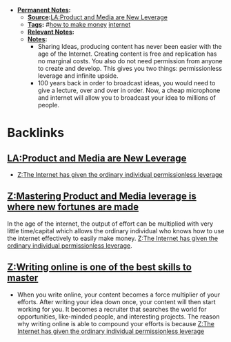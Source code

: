 - **[Permanent Notes](<Permanent Notes.md>):**
    - **[Source](<Source.md>):**[LA:Product and Media are New Leverage](<LA:Product and Media are New Leverage.md>)
    - **[Tags](<Tags.md>):** #[how to make money](<how to make money.md>) [internet](<internet.md>)
    - **[Relevant Notes](<Relevant Notes.md>):**
    - **[Notes](<Notes.md>):**
        - Sharing Ideas, producing content has never been easier with the age of the Internet. Creating content is free and replication has no marginal costs. You also do not need permission from anyone to create and develop. This gives you two things: permissionless leverage and infinite upside. 
        - 100 years back in order to broadcast ideas, you would need to give a lecture, over and over in order. Now, a cheap microphone and internet will allow you to broadcast your idea to millions of people.  

# Backlinks
## [LA:Product and Media are New Leverage](<LA:Product and Media are New Leverage.md>)
- [Z:The Internet has given the ordinary individual permissionless leverage](<Z:The Internet has given the ordinary individual permissionless leverage.md>)

## [Z:Mastering Product and Media leverage is where new fortunes are made](<Z:Mastering Product and Media leverage is where new fortunes are made.md>)
In the age of the internet, the output of effort can be multiplied with very little time/capital which allows the ordinary individual who knows how to use the internet effectively to easily make money. [Z:The Internet has given the ordinary individual permissionless leverage](<Z:The Internet has given the ordinary individual permissionless leverage.md>).

## [Z:Writing online is one of the best skills to master](<Z:Writing online is one of the best skills to master.md>)
- When you write online, your content becomes a force multiplier of your efforts. After writing your idea down once, your content will then start working for you. It becomes a recruiter that searches the world for opportunities, like-minded people, and interesting projects. The reason why writing online is able to compound your efforts is because [Z:The Internet has given the ordinary individual permissionless leverage](<Z:The Internet has given the ordinary individual permissionless leverage.md>)

